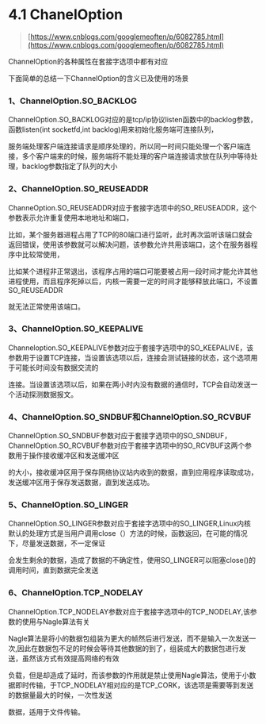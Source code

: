 # 4.1 ChanelOption

> [https://www.cnblogs.com/googlemeoften/p/6082785.html](https://www.cnblogs.com/googlemeoften/p/6082785.html)

ChannelOption的各种属性在套接字选项中都有对应

下面简单的总结一下ChannelOption的含义已及使用的场景

### 1、ChannelOption.SO\_BACKLOG

ChannelOption.SO\_BACKLOG对应的是tcp/ip协议listen函数中的backlog参数，函数listen\(int socketfd,int backlog\)用来初始化服务端可连接队列，

服务端处理客户端连接请求是顺序处理的，所以同一时间只能处理一个客户端连接，多个客户端来的时候，服务端将不能处理的客户端连接请求放在队列中等待处理，backlog参数指定了队列的大小

### 2、ChannelOption.SO\_REUSEADDR

ChanneOption.SO\_REUSEADDR对应于套接字选项中的SO\_REUSEADDR，这个参数表示允许重复使用本地地址和端口，

比如，某个服务器进程占用了TCP的80端口进行监听，此时再次监听该端口就会返回错误，使用该参数就可以解决问题，该参数允许共用该端口，这个在服务器程序中比较常使用，

比如某个进程非正常退出，该程序占用的端口可能要被占用一段时间才能允许其他进程使用，而且程序死掉以后，内核一需要一定的时间才能够释放此端口，不设置SO\_REUSEADDR

就无法正常使用该端口。

### 3、ChannelOption.SO\_KEEPALIVE

Channeloption.SO\_KEEPALIVE参数对应于套接字选项中的SO\_KEEPALIVE，该参数用于设置TCP连接，当设置该选项以后，连接会测试链接的状态，这个选项用于可能长时间没有数据交流的

连接。当设置该选项以后，如果在两小时内没有数据的通信时，TCP会自动发送一个活动探测数据报文。

### 4、ChannelOption.SO\_SNDBUF和ChannelOption.SO\_RCVBUF

ChannelOption.SO\_SNDBUF参数对应于套接字选项中的SO\_SNDBUF，ChannelOption.SO\_RCVBUF参数对应于套接字选项中的SO\_RCVBUF这两个参数用于操作接收缓冲区和发送缓冲区

的大小，接收缓冲区用于保存网络协议站内收到的数据，直到应用程序读取成功，发送缓冲区用于保存发送数据，直到发送成功。

### 5、ChannelOption.SO\_LINGER

ChannelOption.SO\_LINGER参数对应于套接字选项中的SO\_LINGER,Linux内核默认的处理方式是当用户调用close（）方法的时候，函数返回，在可能的情况下，尽量发送数据，不一定保证

会发生剩余的数据，造成了数据的不确定性，使用SO\_LINGER可以阻塞close\(\)的调用时间，直到数据完全发送

### 6、ChannelOption.TCP\_NODELAY

ChannelOption.TCP\_NODELAY参数对应于套接字选项中的TCP\_NODELAY,该参数的使用与Nagle算法有关

Nagle算法是将小的数据包组装为更大的帧然后进行发送，而不是输入一次发送一次,因此在数据包不足的时候会等待其他数据的到了，组装成大的数据包进行发送，虽然该方式有效提高网络的有效

负载，但是却造成了延时，而该参数的作用就是禁止使用Nagle算法，使用于小数据即时传输，于TCP\_NODELAY相对应的是TCP\_CORK，该选项是需要等到发送的数据量最大的时候，一次性发送

数据，适用于文件传输。

